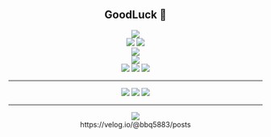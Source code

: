 <div align = center>
  
## GoodLuck 👋

<!-- <img src="https://img.shields.io/badge/표시할이름-색상?style=for-the-badge&logo=기술스택아이콘&logoColor=white">  -->
<img src="https://img.shields.io/badge/java-E34F26?style=for-the-badge&logo=coffeescript&logoColor=white">
<br />
<img src="https://img.shields.io/badge/SpringBoot-6DB33F?style=for-the-badge&logo=springboot&logoColor=white">
<img src="https://img.shields.io/badge/Jpa-80F5D2?style=for-the-badge&logo=logoColor=white">
<br/>
<img src="https://img.shields.io/badge/MariaDB-003545?style=for-the-badge&logo=mariadb&logoColor=white">
<br/>
<img src="https://img.shields.io/badge/React-61DAFB?style=for-the-badge&logo=react&logoColor=white">
<br/>
<img src="https://img.shields.io/badge/html5-E34F26?style=for-the-badge&logo=html5&logoColor=white">
<img src="https://img.shields.io/badge/css-1572B6?style=for-the-badge&logo=css3&logoColor=white"> 
<img src="https://img.shields.io/badge/javascript-F7DF1E?style=for-the-badge&logo=javascript&logoColor=black"> 
<hr/>
<img src="https://img.shields.io/badge/intellijidea-000000?style=for-the-badge&logo=intellijidea&logoColor=white">
<img src="https://img.shields.io/badge/eclipseide-2C2255?style=for-the-badge&logo=eclipseide&logoColor=white">
<img src="https://img.shields.io/badge/VSCODE-0077FF?style=for-the-badge&logo=v&logoColor=white">
<hr/>
<img src="https://img.shields.io/badge/Velog-20C997?style=for-the-badge&logo=velog&logoColor=white">
<br/>
https://velog.io/@bbq5883/posts
</div>


<!--
**Kimyss/kimyss** is a ✨ _special_ ✨ repository because its `README.md` (this file) appears on your GitHub profile.

Here are some ideas to get you started:

- 🔭 I’m currently working on ...
- 🌱 I’m currently learning ...
- 👯 I’m looking to collaborate on ...
- 🤔 I’m looking for help with ...
- 💬 Ask me about ...
- 📫 How to reach me: ...
- 😄 Pronouns: ...
- ⚡ Fun fact: ...
-->
